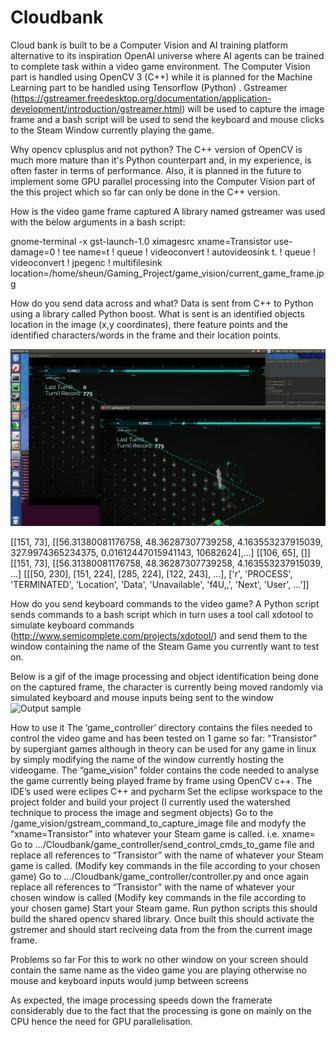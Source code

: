 # Cloudbank
Cloud bank is built to be a Computer Vision and AI training platform alternative to its inspiration OpenAI universe where AI agents can be trained to complete task within a video game environment. The Computer Vision part is handled using OpenCV 3 (C++) while it is planned for the Machine Learning part to be handled using Tensorflow (Python) . Gstreamer (https://gstreamer.freedesktop.org/documentation/application-development/introduction/gstreamer.html) will be used to capture the image frame and a bash script will be used to send the keyboard and mouse clicks to the Steam Window currently playing the game. 

Why opencv cplusplus and not python?
The C++ version of OpenCV is much more mature than it's Python counterpart and, in my experience, is often faster in terms of performance. Also, it is planned in the future to implement some GPU parallel processing into the Computer Vision part of the this project which so far can only be done in the C++ version.

How is the video game frame captured
A library named gstreamer was used with the below arguments in a bash script:

gnome-terminal -x gst-launch-1.0 ximagesrc xname=Transistor use-damage=0 ! tee name=t ! queue ! videoconvert ! autovideosink t. ! queue ! videoconvert ! jpegenc ! multifilesink location=/home/sheun/Gaming_Project/game_vision/current_game_frame.jpg 

How do you send data across and what?
Data is sent from C++ to Python using a library called Python boost. What is sent is an identified objects location in the image (x,y coordinates), there feature points and the identified characters/words in the frame and their location points. 

![alt text](https://github.com/SHEUN1/Cloudbank/blob/master/README_IMAGES/Screenshot%20from%202017-08-20%2015:36:49.png)

[[151, 73], [[56.31380081176758, 48.36287307739258, 4.163553237915039, 327.9974365234375, 0.01612447015941143, 10682624],...]
[[106, 65], []]
[[151, 73], [[56.31380081176758, 48.36287307739258, 4.163553237915039, …]
[[[50, 230], [151, 224], [285, 224], [122, 243], ...], ['r', 'PROCESS', 'TERMINATED', 'Location', 'Data', 'Unavailable', 'f4U,,', 'Next', 'User', ...']]

How do you send keyboard commands to the video game?
A Python script sends commands to a bash script which in turn uses a tool call xdotool to simulate keyboard commands  (http://www.semicomplete.com/projects/xdotool/) and send them to the window containing the name of the Steam Game you currently want to test on. 


Below is a gif of the image processing and object identification being done on the captured frame, the character is currently being moved randomly via simulated keyboard and mouse inputs  being sent to the window 
 ![Output sample](https://github.com/SHEUN1/Cloudbank/blob/master/README_IMAGES/BoundedBox.gif)

How to use it
The ‘game_controller’ directory contains the files needed to control the video game and has been tested on 1 game so far: "Transistor" by supergiant games although in theory can be used for any game in linux by simply modifying the name of the window currently hosting the videogame.
The “game_vision” folder contains the code needed to analyse the game currently being played frame by frame using OpenCV c++.
The IDE’s used were eclipes C++ and pycharm
Set the eclipse workspace to the project folder and build your project (I currently used the watershed technique to process the image and segment objects) 
Go to the /game_vision/gstream_command_to_capture_image file and modyfy the “xname=Transistor” into whatever your Steam game is called.  i.e. xname=<name of window displaying the game>
Go to .../Cloudbank/game_controller/send_control_cmds_to_game file and replace all references to “Transistor” with the name of whatever your Steam game is called. (Modify key commands in the file according to your chosen game)
Go to .../Cloudbank/game_controller/controller.py and once again replace all references to “Transistor” with the name of whatever your chosen window is called  (Modify key commands in the file according to your chosen game)
Start your Steam game. 
Run python scripts this should build the shared opencv shared library. Once built this should activate the gstremer and should start reciveing data from the from the current image frame. 


Problems so far
For this to work no other window on your screen should contain the same name as the video game you are playing otherwise no mouse and keyboard inputs would jump between screens

As expected, the image processing speeds down the framerate considerably due to the fact that the processing is gone on mainly  on the CPU hence the need for GPU parallelisation. 
   
      

